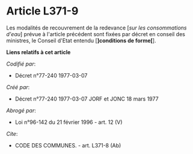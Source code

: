 # Article L371-9

Les modalités de recouvrement de la redevance [*sur les consommations d'eau*] prévue à l'article précédent sont fixées par
décret en conseil des ministres, le Conseil d'Etat entendu [**]conditions de forme[**].

**Liens relatifs à cet article**

_Codifié par_:

  - Décret n°77-240 1977-03-07

_Créé par_:

  - Décret n°77-240 1977-03-07 JORF et JONC 18 mars 1977

_Abrogé par_:

  - Loi n°96-142 du 21 février 1996 - art. 12 (V)

_Cite_:

  - CODE DES COMMUNES. - art. L371-8 (Ab)
